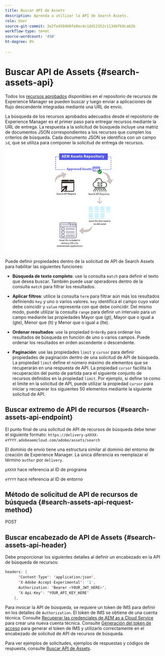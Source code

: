 ```yaml
---
title: Buscar API de Assets
description: Aprenda a utilizar la API de Search Assets.
role: User
source-git-commit: 3e2fe458460fe8ec4c1dd12152c1134bfb9ca62b
workflow-type: tm+mt
source-wordcount: '450'
ht-degree: 0%

---
```


# Buscar API de Assets {#search-assets-api}

Todos los [recursos aprobados](approve-assets.md) disponibles en el repositorio de recursos de Experience Manager se pueden buscar y luego enviar a aplicaciones de flujo descendente integradas mediante una URL de envío.

La búsqueda de los recursos aprobados adecuados desde el repositorio de Experience Manager es el primer paso para entregar recursos mediante la URL de entrega. La respuesta a la solicitud de búsqueda incluye una matriz de documentos JSON correspondientes a los recursos que cumplen los criterios de búsqueda. Cada documento JSON se identifica con un campo `id`, que se utiliza para componer la solicitud de entrega de recursos.

![Descripción general del protocolo de carga binaria directa](assets/search-assets-api-overview.png)

Puede definir propiedades dentro de la solicitud de API de Search Assets para habilitar las siguientes funciones:

* **Búsqueda de texto completo**: use la consulta `match` para definir el texto que desea buscar.  También puede usar operadores dentro de la consulta `match` para filtrar los resultados.

* **Aplicar filtros**: utilice la consulta `term` para filtrar aún más los resultados definiendo `key` y uno o varios valores. `key` identifica el campo cuyo valor debe coincidir y `value` representa con qué debe coincidir. Del mismo modo, puede utilizar la consulta `range` para definir un intervalo para un campo mediante las propiedades Mayor que (gt), Mayor que o igual a (gte), Menor que (lt) y Menor que o igual a (lte).

* **Ordenar resultados**: use la propiedad `OrderBy` para ordenar los resultados de búsqueda en función de uno o varios campos. Puede ordenar los resultados en orden ascendente o descendente.

* **Paginación**: use las propiedades `limit` y `cursor` para definir propiedades de paginación dentro de una solicitud de API de búsqueda. La propiedad `limit` define el número máximo de elementos que se recuperarán en una respuesta de API. La propiedad `cursor` facilita la recuperación del punto de partida para el siguiente conjunto de recursos definidos en la propiedad `limit`. Por ejemplo, si define `50` como el límite en la solicitud de API, puede utilizar la propiedad `cursor` para iniciar y recuperar los siguientes 50 elementos mediante la siguiente solicitud de API.

## Buscar extremo de API de recursos {#search-assets-api-endpoint}

El punto final de una solicitud de API de recursos de búsqueda debe tener el siguiente formato:
`https://delivery-pXXXX-eYYYY.adobeaemcloud.com/adobe/assets/search`

El dominio de envío tiene una estructura similar al dominio del entorno de creación de Experience Manager. La única diferencia es reemplazar el término `author` por `delivery`.

`pXXXX` hace referencia al ID de programa

`eYYYY` hace referencia al ID de entorno

## Método de solicitud de API de recursos de búsqueda {#search-assets-api-request-method}

POST

## Buscar encabezado de API de Assets {#search-assets-api-header}

Debe proporcionar los siguientes detalles al definir un encabezado en la API de búsqueda de recursos:

```java
headers: {
      'Content-Type': 'application/json',
      'X-Adobe-Accept-Experimental': '1',
      Authorization: 'Bearer <YOUR_JWT_HERE>',
      'X-Api-Key': 'YOUR_API_KEY_HERE'
    },
```

Para invocar la API de búsqueda, se requiere un token de IMS para definir en los detalles de `Authorization`. El token de IMS se obtiene de una cuenta técnica. Consulte [Recuperar las credenciales de AEM as a Cloud Service](https://experienceleague.adobe.com/docs/experience-manager-cloud-service/content/implementing/developing/generating-access-tokens-for-server-side-apis.html?lang=en#fetch-the-aem-as-a-cloud-service-credentials) para crear una nueva cuenta técnica. Consulte [Generación del token de acceso](https://experienceleague.adobe.com/docs/experience-manager-cloud-service/content/implementing/developing/generating-access-tokens-for-server-side-apis.html?lang=en#generating-the-access-token) para generar el token de IMS y utilizarlo correctamente en el encabezado de solicitud de API de recursos de búsqueda.

Para ver ejemplos de solicitudes, ejemplos de respuestas y códigos de respuesta, consulte [Buscar API de Assets](https://adobe-aem-assets-delivery-experimental.redoc.ly/#operation/search).
